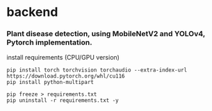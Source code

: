 # backend

### Plant disease detection, using MobileNetV2 and YOLOv4, Pytorch implementation.

install requirements (CPU/GPU version)

```shell
pip install torch torchvision torchaudio --extra-index-url https://download.pytorch.org/whl/cu116
pip install python-multipart

pip freeze > requirements.txt
pip uninstall -r requirements.txt -y
```